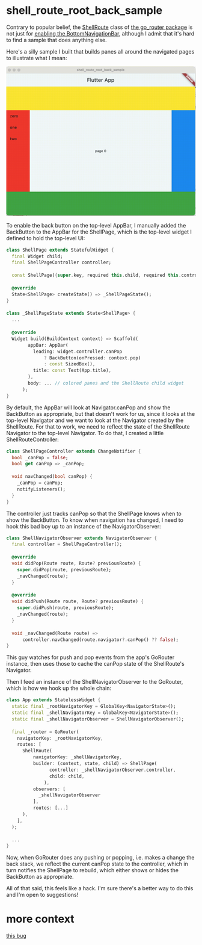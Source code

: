 # shell_route_root_back_sample

Contrary to popular belief, the
[ShellRoute](https://pub.dev/documentation/go_router/latest/go_router/ShellRoute-class.html)
class of [the go_router package](https://pub.dev/packages/go_router) is not just
for [enabling the
BottomNavigationBar](https://medium.com/@ahm4d.bilal/using-gorouters-shellroute-in-flutter-for-nested-navigation-777a9a20642f),
although I admit that it's hard to find a sample that does anything else.

Here's a silly sample I built that builds panes all around the navigated pages
to illustrate what I mean:

![sample](README/output.gif)

To enable the back button on the top-level AppBar, I manually added the
BackButton to the AppBar for the ShellPage, which is the top-level widget
I defined to hold the top-level UI:

```dart
class ShellPage extends StatefulWidget {
  final Widget child;
  final ShellPageController controller;

  const ShellPage({super.key, required this.child, required this.controller});

  @override
  State<ShellPage> createState() => _ShellPageState();
}

class _ShellPageState extends State<ShellPage> {
  ...

  @override
  Widget build(BuildContext context) => Scaffold(
        appBar: AppBar(
          leading: widget.controller.canPop
              ? BackButton(onPressed: context.pop)
              : const SizedBox(),
          title: const Text(App.title),
        ),
        body: ... // colored panes and the ShellRoute child widget
      );
}
```

By default, the AppBar will look at Navigator.canPop and show the BackButton as
appropriate, but that doesn't work for us, since it looks at the top-level
Navigator and we want to look at the Navigator created by the ShellRoute. For
that to work, we need to reflect the state of the ShellRoute Navigator to the
top-level Navigator. To do that, I created a little ShellRouteController:

```dart
class ShellPageController extends ChangeNotifier {
  bool _canPop = false;
  bool get canPop => _canPop;

  void navChanged(bool canPop) {
    _canPop = canPop;
    notifyListeners();
  }
}
```

The controller just tracks canPop so that the ShellPage knows when to show the
BackButton. To know when navigation has changed, I need to hook this bad boy up
to an instance of the NavigatorObserver:

```dart
class ShellNavigatorObserver extends NavigatorObserver {
  final controller = ShellPageController();

  @override
  void didPop(Route route, Route? previousRoute) {
    super.didPop(route, previousRoute);
    _navChanged(route);
  }

  @override
  void didPush(Route route, Route? previousRoute) {
    super.didPush(route, previousRoute);
    _navChanged(route);
  }

  void _navChanged(Route route) =>
      controller.navChanged(route.navigator?.canPop() ?? false);
}
```

This guy watches for push and pop events from the app's GoRouter instance, then
uses those to cache the canPop state of the ShellRoute's Navigator.

Then I feed an instance of the ShellNavigatorObserver to the GoRouter, which is
how we hook up the whole chain:

```dart
class App extends StatelessWidget {
  static final _rootNavigatorKey = GlobalKey<NavigatorState>();
  static final _shellNavigatorKey = GlobalKey<NavigatorState>();
  static final _shellNavigatorObserver = ShellNavigatorObserver();

  final _router = GoRouter(
    navigatorKey: _rootNavigatorKey,
    routes: [
      ShellRoute(
          navigatorKey: _shellNavigatorKey,
          builder: (context, state, child) => ShellPage(
                controller: _shellNavigatorObserver.controller,
                child: child,
              ),
          observers: [
            _shellNavigatorObserver
          ],
          routes: [...]
      ),
    ],
  );

  ...
}
```

Now, when GoRouter does any pushing or popping, i.e. makes a change the back
stack, we reflect the current canPop state to the controller, which in turn
notifies the ShellPage to rebuild, which either shows or hides the BackButton as
appropriate.

All of that said, this feels like a hack. I'm sure there's a better way to do
this and I'm open to suggestions!

# more context
[this bug](https://github.com/flutter/flutter/issues/144687)
